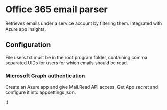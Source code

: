 # Office 365 email parser
Retrieves emails under a service account by filtering them.
Integrated with Azure app insights.

## Configuration
File users.txt must be in the root program folder, containing comma separated UIDs for users for which emails should be read. 

### Microsoft Graph authentication
Create an Azure app and give Mail.Read API access. Get App secret and configure it into appsettings.json.

:)
